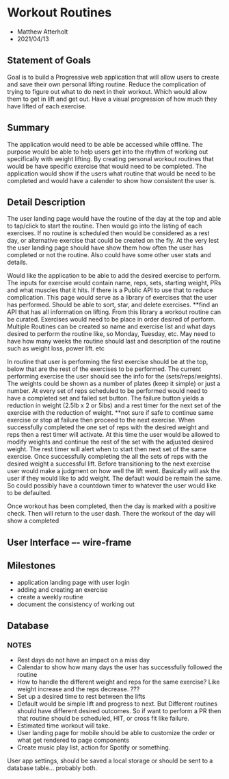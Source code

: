 # Workout Routines
- Matthew Atterholt
- 2021/04/13

## Statement of Goals

Goal is to build a Progressive web application that will allow users to create and save their own personal lifting routine. Reduce the complication of trying to figure out what to do next in their workout. Which would allow them to get in lift and get out. Have a visual progression of how much they have lifted of each exercise.

## Summary

The application would need to be able be accessed while offline. The purpose would be able to help users get into the rhythm of working out specifically with weight lifting. By creating personal workout routines that would be have specific exercise that would need to be completed. The application would show if the users what routine that would be need to be completed and would have a calender to show how consistent the user is.


## Detail Description

The user landing page would have the routine of the day at the top and able to tap/click to start the routine. Then would go into the listing of each exercises. If no routine is scheduled then would be considered as a rest day, or alternative exercise that could be created on the fly. At the very lest the user landing page should have show them how often the user has completed or not the routine. Also could have some other user stats and details. 

Would like the application to be able to add the desired exercise to perform. The inputs for exercise would contain name, reps, sets, starting weight, PRs and what muscles that it hits. If there is a Public API to use that to reduce complication. This page would serve as a library of exercises that the user has performed. Should be able to sort, star, and delete exercises. **find an API that has all information on lifting.  From this library a workout routine can be curated. Exercises would need to be place in order desired of perform. Multiple Routines can be created so name and exercise list and what days desired to perform the routine like, so Monday, Tuesday, etc. May need to have how many weeks the routine should last and description of the routine such as weight loss, power lift. etc

In routine that user is performing the first exercise should be at the top, below that are the rest of the exercises to be performed. The current performing exercise the user should see the info for the (sets/reps/weights). The weights could be shown as a number of plates (keep it simple) or just a number. At every set of reps scheduled to be performed would need to have a completed set and failed set button. The failure button yields a reduction in weight (2.5lb x 2 or 5lbs) and a rest timer for the next set of the exercise with the reduction of weight. **not sure if safe to continue same exercise or stop at failure then proceed to the next exercise. When successfully completed the one set of reps with the desired weight and reps then a rest timer will activate. At this time the user would be allowed to modify weights and continue the rest of the set with the adjusted desired weight. The rest timer will alert when to start then next set of the same exercise. Once successfully completing the all the sets of reps with the desired weight a successful lift. Before transitioning to the next exercise user would make a judgment on how well the lift went. Basically will ask the user if they would like to add weight.  The default would be remain the same. So could possibly have a countdown timer to whatever the user would like to be defaulted.

Once workout has been completed, then the day is marked with a positive check. Then will return to the user dash. There the workout of the day will show a completed

## User Interface –- wire-frame

## Milestones

- application landing page with user login
- adding and creating an exercise 
- create a weekly routine
- document the consistency of working out


## Database


### NOTES


- Rest days do not have an impact on a miss day
- Calendar to show how many days the user has successfully followed the routine
- How to handle the different weight and reps for the same exercise? Like weight increase and the reps decrease. ???
- Set up a desired time to rest between the lifts
- Default would be simple lift and progress to next. But Different routines should have different desired outcomes. So if want to perform a PR then that routine should be scheduled, HIT, or cross fit like failure.
- Estimated time workout will take.
- User landing page for mobile should be able to customize the order or what get rendered to page components
- Create music play list, action for Spotify or something.

User app settings, should be saved a local storage or should be sent to a database table… probably both. 